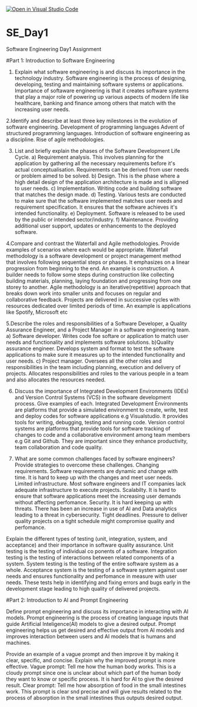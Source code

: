 [![Open in Visual Studio Code](https://classroom.github.com/assets/open-in-vscode-2e0aaae1b6195c2367325f4f02e2d04e9abb55f0b24a779b69b11b9e10269abc.svg)](https://classroom.github.com/online_ide?assignment_repo_id=17587413&assignment_repo_type=AssignmentRepo)
# SE_Day1
Software Engineering Day1 Assignment

#Part 1: Introduction to Software Engineering

1. Explain what software engineering is and discuss its importance in the technology industry.
Software engineering is the process of designing, developing, testing and maintaining software systems or applications.
Importance of softaware engineering is that it creates software systems that play a major role of powering up various aspects of modern life like healthcare, banking and finance among others that match with the increasing user needs.


2.Identify and describe at least three key milestones in the evolution of software engineering.
Development of programming languages
Advent of structured programming languages.
Introduction of software engineering as a discipline.
Rise of agile methodologies.


3. List and briefly explain the phases of the Software Development Life Cycle.
a) Requirement analysis. This involves planning for the application by gathering all the necessary requirements before it's actual conceptualisation. Requirements can be derived from user needs or problem aimed to be solved.
b) Design. This is the phase where a high detail design of the application architecture is made and is alligned to user needs.
c) Implementation. Writing code and building software that matches the design made.
d) Testing. Various tests are conducted to make sure that the software implemented matches user needs and requirement specification. It ensures that the software achieves it's intended functionality.
e) Deployment. Software is released to be used by the public or intended sector/industry.
f) Maintenance. Providing additional user support, updates or enhancements to the deployed software.


4.Compare and contrast the Waterfall and Agile methodologies. Provide examples of scenarios where each would be appropriate.
Waterfall methodology is a software development or project management method that involves following sequential steps or phases. It emphasizes on a linear progression from beginning to the end. An example is construction. A builder needs to follow some steps during construction like collecting building materials, planning, laying foundation and progressing from one storey to another.
Agile methodology is an iterative(repetitive) approach that breaks down work into smaller units and focuses on regular and collaborative feedback. Projects are delivered in successive cycles with resources dedicated over limited periods of time. An example is applications like Spotify, Microsoft etc


5.Describe the roles and responsibilities of a Software Developer, a Quality Assurance Engineer, and a Project Manager in a software engineering team.
a) Software developer. Writes code foe softare or application to match user needs and functionality and implements software solutions.
b)Quality assurance engineer. Develops system and format to test the software applications to make sure it measures up to the intended functionality and user needs.
c) Project manager. Oversees all the other roles and responsibilities in the team including planning, execution and delivery of projects. Allocates responsibilities and roles to the various people in a team and also allocates the resources needed.


6. Discuss the importance of Integrated Development Environments (IDEs) and Version Control Systems (VCS) in the software development process. Give examples of each.
Integrated Development Environments are platforms that provide a simulated environment to create, write, test and deploy codes for software applications e.g Visualstudio. It provides tools for writing, debugging, testing and running code. Version control systems are platforms that provide tools for software tracking of changes to code and a collaborative environment among team members e.g Git and Github. They are important since they enhance productivity, team collaboration and code quality.


7. What are some common challenges faced by software engineers? Provide strategies to overcome these challenges.
Changing requirements. Software requirements are dynamic and change with time. It is hard to keep up with the changes and meet user needs.
Limited infrastructure. Most software engineers and IT companies lack adequate infrastructure to execute projects.
Scalabilty. It is hard to ensure that software applications meet the increasing user demands without affecting perfomance.
Security. It is hard keeping up with threats. There has been an increase in use of AI and Data analytics leading to a threat in cybersecurity.
Tight deadlines. Pressure to deliver quality projects on a tight schedule might compromise quality and perfomance.
   


Explain the different types of testing (unit, integration, system, and acceptance) and their importance in software quality assurance.
Unit testing is the testing of individual co ponents of a software. 
Integration testing is the testing of interactions between related components of a system.
System testing is the testing of the entire software system as a whole.
Acceptance system is the testing of a software system against user needs and ensures functionality and perfomance in measure with user needs.
These tests help in identifying and fixing errors and bugs early in the development stage leading to high quality of delivered projects.


#Part 2: Introduction to AI and Prompt Engineering


Define prompt engineering and discuss its importance in interacting with AI models.
Prompt engineering is the process of creating language inputs that guide Artificial Inteligence(AI) models to give a desired output. Prompt engineering helps us get desired and effective output from AI models and improves interaction between users and AI models that is humans and machines.

Provide an example of a vague prompt and then improve it by making it clear, specific, and concise. Explain why the improved prompt is more effective.
Vague prompt: Tell me how the human body works.
This is a cloudy prompt since one is unclear about which part of the human body they want to know or specific process. It is hard for AI to give the desired result.
Clear prompt: Tell me how absorption of food in the small intestines work. 
This prompt is clear snd precise and will give results related to the process of absorption in the small intestines thus outputs desired output.
